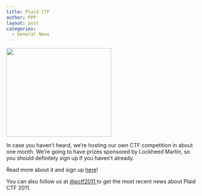 ```yaml
---
title: Plaid CTF
author: PPP
layout: post
categories:
  - General News
---
```

<img class="aligncenter size-full wp-image-498" title="pctflogo" src="http://ppp.cylab.cmu.edu/wordpress/wp-content/uploads/2011/03/pctflogo.png" alt="" width="278" height="235" />

In case you haven&#8217;t heard, we&#8217;re hosting our own CTF competition in about one month. We&#8217;re going to have prizes sponsored by Lockheed Martin, so you should definitely sign up if you haven&#8217;t already.

Read more about it and sign up <a href="http://www.plaidctf.com" target="_blank">here</a>!

You can also follow us at <a href="http://www.twitter.com/pctf2011" target="_blank">@pctf2011 </a>to get the most recent news about Plaid CTF 2011.